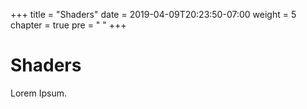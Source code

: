 +++
title = "Shaders"
date = 2019-04-09T20:23:50-07:00
weight = 5
chapter = true
pre = "<i class='fas fa-draw-polygon'></i> "
+++

# <i class='fas fa-draw-polygon'></i> Shaders

Lorem Ipsum.